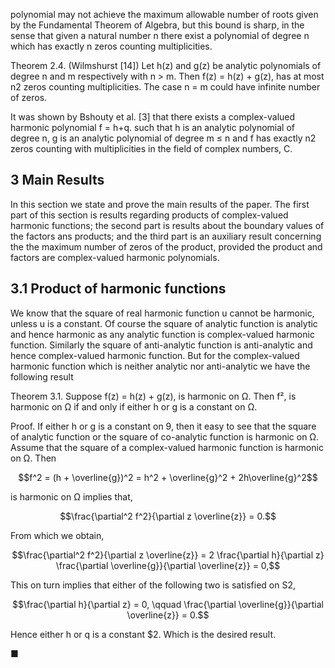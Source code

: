 polynomial may not achieve the maximum allowable number of roots given by the Fundamental Theorem of Algebra, but this bound is sharp, in the sense that given a natural number n there exist a polynomial of degree n which has exactly n zeros counting multiplicities.

Theorem 2.4. (Wilmshurst [14]) Let h(z) and g(z) be analytic polynomials of degree n and m respectively with n > m. Then f(z) = h(z) + g(z), has at most n2 zeros counting multiplicities. The case n = m could have infinite number of zeros.

It was shown by Bshouty et al. [3] that there exists a complex-valued harmonic polynomial f = h+q. such that h is an analytic polynomial of degree n, g is an analytic polynomial of degree m ≤ n and f has exactly n2 zeros counting with multiplicities in the field of complex numbers, C.

## 3 Main Results

In this section we state and prove the main results of the paper. The first part of this section is results regarding products of complex-valued harmonic functions; the second part is results about the boundary values of the factors ans products; and the third part is an auxiliary result concerning the the maximum number of zeros of the product, provided the product and factors are complex-valued harmonic polynomials.

## 3.1 Product of harmonic functions

We know that the square of real harmonic function u cannot be harmonic, unless u is a constant. Of course the square of analytic function is analytic and hence harmonic as any analytic function is complex-valued harmonic function. Similarly the square of anti-analytic function is anti-analytic and hence complex-valued harmonic function. But for the complex-valued harmonic function which is neither analytic nor anti-analytic we have the following result

Theorem 3.1. Suppose f(z) = h(z) + g(z), is harmonic on Ω. Then f², is harmonic on Ω if and only if either h or g is a constant on Ω.

Proof. If either h or g is a constant on 9, then it easy to see that the square of analytic function or the square of co-analytic function is harmonic on Ω. Assume that the square of a complex-valued harmonic function is harmonic on Ω. Then

$$f^2 = (h + \overline{g})^2 = h^2 + \overline{g}^2 + 2h\overline{g}^2$$

is harmonic on Ω implies that,

$$\frac{\partial^2 f^2}{\partial z \overline{z}} = 0.$$

From which we obtain,

$$\frac{\partial^2 f^2}{\partial z \overline{z}} = 2 \frac{\partial h}{\partial z} \frac{\partial \overline{g}}{\partial \overline{z}} = 0,$$

This on turn implies that either of the following two is satisfied on S2,

$$\frac{\partial h}{\partial z} = 0, \qquad \frac{\partial \overline{g}}{\partial \overline{z}} = 0.$$

Hence either h or q is a constant \$2. Which is the desired result.

■